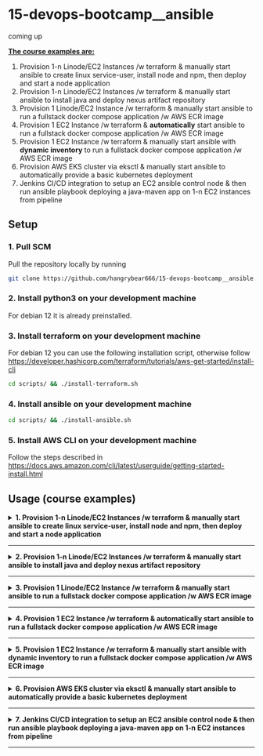 # 15-devops-bootcamp__ansible
coming up

<b><u>The course examples are:</u></b>
1. Provision 1-n Linode/EC2 Instances /w terraform & manually start ansible to create linux service-user, install node and npm, then deploy and start a node application
2. Provision 1-n Linode/EC2 Instances /w terraform & manually start ansible to install java and deploy nexus artifact repository
3. Provision 1 Linode/EC2 Instance /w terraform & manually start ansible to run a fullstack docker compose application /w AWS ECR image
4. Provision 1 EC2 Instance /w terraform & <b>automatically</b> start ansible to run a fullstack docker compose application /w AWS ECR image
5. Provision 1 EC2 Instance /w terraform & manually start ansible with <b>dynamic inventory</b> to run a fullstack docker compose application /w AWS ECR image
6. Provision AWS EKS cluster via eksctl & manually start ansible to automatically provide a basic kubernetes deployment
7. Jenkins CI/CD integration to setup an EC2 ansible control node & then run ansible playbook deploying a java-maven app on 1-n EC2 instances from pipeline
<!-- <b><u>The exercise projects are:</u></b> -->

## Setup

### 1. Pull SCM

Pull the repository locally by running
```bash
git clone https://github.com/hangrybear666/15-devops-bootcamp__ansible.git
```
### 2. Install python3 on your development machine

For debian 12 it is already preinstalled.

### 3. Install terraform on your development machine

For debian 12 you can use the following installation script, otherwise follow https://developer.hashicorp.com/terraform/tutorials/aws-get-started/install-cli
```bash
cd scripts/ && ./install-terraform.sh
```

### 4. Install ansible on your development machine

```bash
cd scripts/ && ./install-ansible.sh
```
<!--
### 5. Setup environment variables with your credentials

```bash
cd scripts/ && ./setup-env-vars.sh
``` -->

### 5. Install AWS CLI on your development machine

Follow the steps described in https://docs.aws.amazon.com/cli/latest/userguide/getting-started-install.html

## Usage (course examples)

<details closed>
<summary><b>1. Provision 1-n Linode/EC2 Instances /w terraform & manually start ansible to create linux service-user, install node and npm, then deploy and start a node application</b></summary>

#### a. Create 1-n Linode VPS Servers by following the bonus project 2) in the terraform repo

https://github.com/hangrybear666/12-devops-bootcamp__terraform.git

#### b. If you want to disable strict host key checking you have two options

<u>Alternative 1:</u>

- Simply leave `host_key_checking = False` in `ansible.cfg`

<u>Alternative 2:</u>

- Comment out  `host_key_checking = False` in `ansible.cfg`
- For each target server run ssh-keyscan to add the targets to your known_hosts
```bash
# for each of your linodes
ssh-keyscan -H 321.xxx.xxx.247 >> ~/.ssh/known_hosts
```

#### c. Change remote ips and specific configuration values for your workspace

- Add your ip addresses to `hosts` file and the `linode1.yaml` file in `host_vars/` folder respectively
- Change private key path `ansible_ssh_private_key_file` in `group_vars/all.yaml`
- Replace the `node_pkg_location` variable in `01-linode-deploy-node-app/group_vars/all.yaml`

#### d. Run ansible playbook with different host targets, depending on your setup

<u>The following roles are included:</u>

- create-linux-user
- deploy-node-app
- install-acl-for-non-root-users
- install-node-npm

```bash
cd 01-linode-deploy-node-app/
# to run only on linode1
ansible-playbook -i hosts site.yaml -e "variable_host=linode1"
# to run only on first ec2-instance
ansible-playbook -i hosts site.yaml -e "variable_host=ec2-instance1"
# to run on all ec2-instances
ansible-playbook -i hosts site.yaml -e "variable_host=ec2_instances"
# to run on all linodes use group name
ansible-playbook -i hosts site.yaml -e "variable_host=linodes"
# or use individual names with wildcard
ansible-playbook -i hosts site.yaml -e "variable_host=linode*"
```

</details>

-----

<details closed>
<summary><b>2. Provision 1-n Linode/EC2 Instances /w terraform & manually start ansible to install java and deploy nexus artifact repository</b></summary>

#### a. Create 1-n Linode VPS Servers by following the bonus project 2) in the terraform repo

#### b. Change remote ips and specific configuration values for your workspace

- Add your ip addresses to `hosts` file and the `linode1.yaml` file in `host_vars/` folder respectively
- Change private key path `ansible_ssh_private_key_file` in `group_vars/all.yaml`

#### c. Run ansible playbook with different host targets, depending on your setup

<u>The following roles are included:</u>

- check-nexus-availability
- create-permit-nexus-user
- download-untar-nexus
- install-legacy-java
- start-nexus-binary

```bash
cd 02-linode-deploy-nexus-artifact-repo/
ansible-playbook site.yaml -e "variable_host=linode*"
```

#### d. Navigate to your Remote Hosts Public IP on port 8081 to check availability

*Note:* Your remote firewall must have port 8081 open for ingress
</details>

-----

<details closed>
<summary><b>3. Provision 1 Linode/EC2 Instance /w terraform & manually start ansible to run a fullstack docker compose application /w AWS ECR image</b></summary>

#### a. Create 1 EC2 Instance by following the demo project 2) in the terraform repo

https://github.com/hangrybear666/12-devops-bootcamp__terraform

*Limitation:* Since only one image with one remote address is created in the build step, this playbook currently only supports one instance.
We would have to build a separate Image for each instance and change the role in `15-devops-bootcamp__ansible/03-ec2-deploy-docker-compose/roles/build-and-push-to-ecr/tasks/main.yaml`

#### b. Change remote ip and specific configuration values for your workspace

- Add your ip address `ec2_instance1.yaml` file in `host_vars/`
- Change private key path `ansible_ssh_private_key_file` in `group_vars/all.yaml`
- Add `region: YOUR_REGION` and `ecr_repo_name: YOUR_REPO_NAME` (just name without URL) to `group_vars/all.yaml` to overwrite the build-and-push-to-ecr role's vars.
- Overwrite `build_file_path` in `group_vars/all.yaml` to the absolute filepath in your repository for build-and-push-to-ecr role's files folder

#### c. Create `.env` file in `03-ec2-deploy-docker-compose/roles/build-and-push-to-ecr/files/java-app/` folder by running the following script, generating random passwords via openssl for you.

```bash
cd scripts
./create-exercise-env-vars.sh
```

<b>Test your java-mysql-phpmyadmin stack locally</b>

```bash
cd 03-ec2-deploy-docker-compose/roles/build-and-push-to-ecr/files/java-app/
VERSION_TAG=0.9 \
docker compose -f docker-compose-local.yaml up
```

#### d. Run ansible playbook

<u>The following roles are included:</u>
- aws-docker-login-ecr
- build-and-push-to-ecr
- create-permit-docker-user
- install-docker-and-compose
- install-pip-boto3
- install-acl-for-non-root-users
- copy-and-start-docker-compose

```bash
ansible-playbook site.yaml -e java_app_version="1.8"
```

</details>

-----

<details closed>
<summary><b>4. Provision 1 EC2 Instance /w terraform & <b>automatically</b> start ansible to run a fullstack docker compose application /w AWS ECR image</b></summary>

#### a. Change specific configuration values for your workspace

- Add `region: YOUR_REGION` and `ecr_repo_name: YOUR_REPO_NAME` (just name without URL) to `group_vars/all.yaml` to overwrite the build-and-push-to-ecr role's vars.
- Overwrite `build_file_path` in `group_vars/all.yaml` to the absolute filepath in your repository for build-and-push-to-ecr role's files folder

#### b. Create `.env` file in `04-ec2-deploy-docker-compose-from-terraform/roles/build-and-push-to-ecr/files/java-app/` folder by running the following script, generating random passwords via openssl for you.

```bash
cd scripts
./create-exercise-env-vars.sh
```

<b>Test your java-mysql-phpmyadmin stack locally</b>

```bash
docker volume rm mysql-data-dir
cd 04-ec2-deploy-docker-compose-from-terraform/roles/build-and-push-to-ecr/files/java-app/
VERSION_TAG=0.7 \
docker compose -f docker-compose-local.yaml up
```

#### c. The playbook is executed automatically by terraform once the instance has exposed a public IP.

<u>The following roles are included:</u>
- aws-docker-login-ecr
- build-and-push-to-ecr
- create-permit-docker-user
- install-docker-and-compose
- install-pip-boto3
- install-acl-for-non-root-users
- copy-and-start-docker-compose

#### d. Create 1 EC2 Instance by following the demo project 5) in the terraform repo triggering ansible execution via provisioner

https://github.com/hangrybear666/12-devops-bootcamp__terraform

</details>

-----

<details closed>
<summary><b>5. Provision 1 EC2 Instance /w terraform & manually start ansible with <b>dynamic inventory</b> to run a fullstack docker compose application /w AWS ECR image</b></summary>

#### a. Create 1 EC2 Instance by following the demo project 2) in the terraform repo

*Limitation:* Since only one image with one remote address is created in the build step, this playbook currently only supports one instance.
We would have to build a separate Image for each instance and change the role in `15-devops-bootcamp__ansible/03-ec2-deploy-docker-compose/roles/build-and-push-to-ecr/tasks/main.yaml`

https://github.com/hangrybear666/12-devops-bootcamp__terraform

#### b. Change specific configuration values for your workspace

- Change private key path `ansible_ssh_private_key_file` in `group_vars/all.yaml`
- Add `region: YOUR_REGION` and `ecr_repo_name: YOUR_REPO_NAME` (just name without URL) to `group_vars/all.yaml` to overwrite the build-and-push-to-ecr role's vars.
- Overwrite `build_file_path` in `group_vars/all.yaml` to the absolute filepath in your repository for build-and-push-to-ecr role's files folder

#### c. Create `.env` file in `05-ec2-deploy-docker-compose-dynamicInventory/roles/build-and-push-to-ecr/files/java-app/` folder by running the following script, generating random passwords via openssl for you.

```bash
cd scripts
./create-exercise-env-vars.sh
```

<b>Test your java-mysql-phpmyadmin stack locally</b>

```bash
docker volume rm mysql-data-dir
cd 05-ec2-deploy-docker-compose-dynamicInventory/roles/build-and-push-to-ecr/files/java-app/
VERSION_TAG=0.8 \
docker compose -f docker-compose-local.yaml up
```

#### d. Run ansible playbook dynamically querying aws for ec2 instance connection details

<u>The following roles are included:</u>
- install-aws-plugin-dependencies
- aws-docker-login-ecr
- build-and-push-to-ecr
- create-permit-docker-user
- install-docker-and-compose
- install-pip-boto3
- install-acl-for-non-root-users
- copy-and-start-docker-compose

```bash
ansible-playbook site.yaml -e java_app_version="1.9"
```

</details>

-----

<details closed>
<summary><b>6. Provision AWS EKS cluster via eksctl & manually start ansible to automatically provide a basic kubernetes deployment</b></summary>

#### a. Create AWS EKS cluster by following project 4 in aws k8s repo and install required dependencies locally

https://github.com/hangrybear666/11-devops-bootcamp__kubernetes_aws_eks

#### b. Change specific configuration values for your workspace

- *Note:* Change kubeconfig filepath in aws eks command to your own.
```bash
aws eks update-kubeconfig --name aws-eksctl-cluster --region eu-central-1 --kubeconfig /home/admin/git/15-devops-bootcamp__ansible/06-aws-eks-deploy-to-kubernetes/kube.config
```
- Change private key path `ansible_ssh_private_key_file` in `group_vars/all.yaml`
- Replace `manifest_file_path` in `host_vars/localhost.yaml` to the absolute path where the `nginx-deployment.yaml` file is situated in your workspace

#### c. Run kubectl commands to ensure cluster & kube.config file has been setup correctly

```bash
cd 06-aws-eks-deploy-to-kubernetes/
export KUBECONFIG=kube.config
kubectl get nodes
kubectl get all -n kube-system
```

#### d. Run ansible playbook dynamically querying aws for ec2 instance connection details

<u>The following roles are included:</u>

- install-k8s-python-dependencies
- create-namespace
- deploy-single-k8s-manifest

- *Note:* Change kubeconfig filepath in aws eks command to your own.
```bash
cd 06-aws-eks-deploy-to-kubernetes/
export K8S_AUTH_KUBECONFIG="/home/admin/git/15-devops-bootcamp__ansible/06-aws-eks-deploy-to-kubernetes/kube.config"
ansible-playbook site.yaml
```

</details>

-----

<details closed>
<summary><b>7. Jenkins CI/CD integration to setup an EC2 ansible control node & then run ansible playbook deploying a java-maven app on 1-n EC2 instances from pipeline</b></summary>

#### a. Create Jenkins Server by following bonus project 1 in terraform repo

<u>Bonus Project 1:</u>
https://github.com/hangrybear666/12-devops-bootcamp__terraform

#### b. Create Linode Instance for Ansible Control Node by following bonus project 2 in terraform repo

*Note:* Save the ssh private key for creating jenkins credentials later.

<u>Bonus Project 2:</u>
https://github.com/hangrybear666/12-devops-bootcamp__terraform


#### c. Create 1-n EC2 Instances for java app deployment via ansible playbook by following demo project 2 in terraform repo

*Note:* Save the ssh private key for creating jenkins credentials later.

<u>Demo Project 2:</u>
https://github.com/hangrybear666/12-devops-bootcamp__terraform


#### d. Install required ansible dependencies on Linode ansible control node via ssh

```bash
cd scripts/
ssh -i ~/.ssh/id_ed25519 root@172.104.139.219 'bash -s' < install-ansible-control-node.sh
```

#### e. Change specific configuration values for your workspace

- Change environment variable ANSIBLE_SERVER in `Jenkinsfile` to contain your control node IP address.
- Change private key path `ansible_ssh_private_key_file` in `group_vars/all.yaml`

#### f. Configure Jenkins Pipeline & Server

**Create Secrets**
- Create Username:Password with the id `git-creds` with either your username or jenkins and an API Token as password
<!-- - Create Secret Text with the id `aws_access_key_id` with your AWS IAM Account's Access Key ID (or better a dedicated Jenkins IAM Account) -->
<!-- - Create Secret Text with the id `aws_secret_access_key` with your AWS IAM Account's Secret Access Key (or better a dedicated Jenkins IAM Account) -->
- Create SSH Username:Private Key with the id `control-node-pk` and provide the private key used for Linode Server Setup. User is `root`
- Create SSH Username:Private Key with the id `ec2-targets-pk` and provide the private key used for EC2 Instances Setup. User is `ec2-user`

**Create Pipeline**
- Create a new multibranch pipeline named `15_ansible` with GIT Token credentials and add https://github.com/hangrybear666/15-devops-bootcamp__ansible.git
- Jenkinsfile in pipeline is located under `07-jenkins-ansible-integration/Jenkinsfile`

**Configure Jenkins Plugins**
- Add Maven Plugin under Manage Jenkins -> Tools -> Maven and name it Maven.
- Install SSH Agent Plugin under Manage Jenkins -> Plugins -> Available Plugins

#### g.
<u>The following roles are included:</u>

- asd

```bash
ssh -i ~/.ssh/id_ed25519 root@172.104.139.219
source /root/.venv/bin/activate
ansible --version
```

</details>

-----
